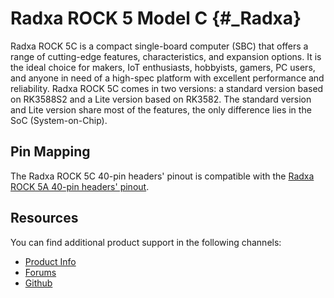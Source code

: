 Radxa ROCK 5 Model C {#_Radxa}
=============================

Radxa ROCK 5C is a compact single-board computer (SBC) that offers a range of cutting-edge features, characteristics, and expansion options. It is the ideal choice for makers, IoT enthusiasts, hobbyists, gamers, PC users, and anyone in need of a high-spec platform with excellent performance and reliability. Radxa ROCK 5C comes in two versions: a standard version based on RK3588S2 and a Lite version based on RK3582. The standard version and Lite version share most of the features, the only difference lies in the SoC (System-on-Chip).

Pin Mapping
-----------

The Radxa ROCK 5C 40-pin headers' pinout is compatible with the [Radxa ROCK 5A 40-pin headers' pinout](./radxa_rock_5a.md#pin-mapping).

Resources
---------

You can find additional product support in the following channels:

- [Product Info](https://docs.radxa.com/en/rock5/rock5c)
- [Forums](https://forum.radxa.com/c/rock5)
- [Github](https://github.com/radxa)
